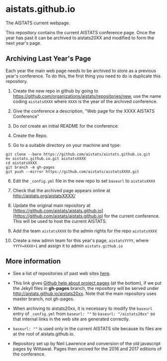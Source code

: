 # aistats.github.io

The AISTATS current webpage.

This repository contains the current AISTATS conference page. Once the year has past it can be archived to aistats20XX and modified to form the next year's page.



## Archiving Last Year's Page

Each year the main web page needs to be archived to store as a previous year's conference. To do this, the first thing you need to do is duplicate this repository. 

1. Create the new repo in github by going to <https://github.com/organizations/aistats/repositories/new>, use the name coding `aistatsXXXX` where `XXXX` is the year of the archived conference. 

2. Give the conference a description, "Web page for the XXXX AISTATS Conference"

3. Do *not* create an initial README for the conference. 

4. Create the Repo.

5. Go to a suitable directory on your machine and type:

```
git clone --bare https://github.com/aistats/aistats.github.io.git
mv aistats.github.io.git aistatsXXXX
cd aistatsXXXX
git branch -m gh-pages
git push --mirror https://github.com/aistats/aistatsXXXX.git
```
6. Edit the `_config.yml` file in the new repo to set `baseurl` to `aistatsXXXX`

7. Check that the archived page appears online at http://aistats.org/aistatsXXXX/

8. Update the original main repository at [https://github.com/aistats/aistats.github.io](https://github.com/aistats/aistats.github.io) for the current conference.
This will be used to host the current AISTATS.

9. Add the team `aistatsXXXX` to the admin rights for the repo `aistatsXXXX`

10. Create a new admin team for this year's page, `aistatsYYYY`, where `YYYY=XXXX+1` and assign it to admin `aistats.github.io` 

## More information

* See
  a list of repositories of past web sites [here](https://github.com/aistats/).

* This link gives [Github help about project
pages](https://help.github.com/articles/user-organization-and-project-pages/)
(at the bottom), if we put the Jekyll files in **gh-pages** branch, the repository
will be served under http://aistats.github.io/aistats20xx. Note that the main
repository uses master branch, not gh-pages.

* When archiving to aistats20xx, it is necessary to modify the ``baseurl``
  entry of ``_config.yml`` from ``baseurl: ""`` to ``baseurl: "/aistats20xx"``
so that internal links in the web site are generated correctly.  

* ``baseurl:
""`` is used only in the current AISTATS site because its files are at the root
of aistats.github.io.

* Repository set up by Neil Lawrence and conversion of the old javascript pages by Wittawat. Pages then arcived for the 2016 and 2017 editions of the conference. 


